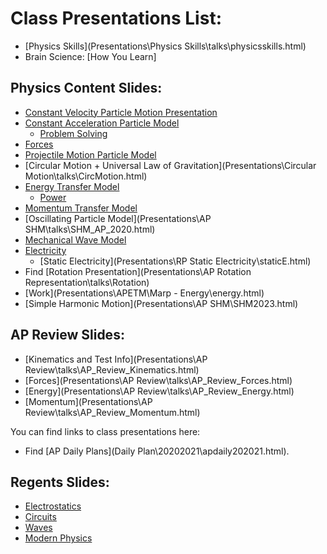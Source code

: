 # Class Presentations List:

  - [Physics Skills](Presentations\Physics Skills\talks\physicsskills.html)
  - Brain Science: [How You Learn]

## Physics Content Slides:

  - [Constant Velocity Particle Motion Presentation](Presentations\APCVPM\talks\APCVPM.html)
  - [Constant Acceleration Particle Model](Presentations\APCAPM\talks\APCAPM2020.html)
    - [Problem Solving](Presentations\APCAPM\talks\problemsolving.html)
  - [Forces](Presentations\Forces\talks\APForces.html)
  - [Projectile Motion Particle Model](Presentations\Projectiles\talks\Projectiles_AP.html)
  - [Circular Motion + Universal Law of Gravitation](Presentations\Circular Motion\talks\CircMotion.html)
  - [Energy Transfer Model](Presentations\APETM\talks\APETM.html)
    - [Power](Presentations\APETM\talks\power.html)
  - [Momentum Transfer Model](Presentations\Momentum\talks\momentum2023.html)
  - [Oscillating Particle Model](Presentations\AP SHM\talks\SHM_AP_2020.html)
  - [Mechanical Wave Model](Presentations\Waves\talks\AP_Waves.html)
  - [Electricity](Presentations\Electricity\talks\AP_Electricity.html)
    - [Static Electricity](Presentations\RP Static Electricity\staticE.html)
  - Find [Rotation Presentation](Presentations\AP Rotation Representation\talks\Rotation)
  - [Work](Presentations\APETM\Marp - Energy\energy.html)
  - [Simple Harmonic Motion](Presentations\AP SHM\SHM2023.html)

## AP Review Slides:

  - [Kinematics and Test Info](Presentations\AP Review\talks\AP_Review_Kinematics.html)
  - [Forces](Presentations\AP Review\talks\AP_Review_Forces.html)
  - [Energy](Presentations\AP Review\talks\AP_Review_Energy.html)
  - [Momentum](Presentations\AP Review\talks\AP_Review_Momentum.html)

You can find links to class presentations here:
  - Find [AP Daily Plans](Daily Plan\20202021\apdaily202021.html).


## Regents Slides:

- [Electrostatics](Presentations/RP%20Static%20Electricity/staticE.html)
- [Circuits](Presentations/RP%20Electricity/RPCircuits2023.html)
- [Waves](Presentations/Waves/talks/RP_Waves.html)
- [Modern Physics](Presenations/RP%Modern/rpmodern2023.html)